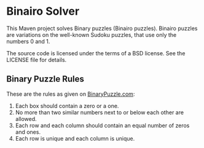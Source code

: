 Binairo Solver
==============

This Maven project solves Binary puzzles (Binairo puzzles). Binairo puzzles are variations 
on the well-known Sudoku puzzles, that use only the numbers 0 and 1.

The source code is licensed under the terms of a BSD license. See the LICENSE 
file for details.

Binary Puzzle Rules
-------------------
These are the rules as given on [BinaryPuzzle.com](http://binarypuzzle.com):

1. Each box should contain a zero or a one.
2. No more than two similar numbers next to or below each other are allowed.
3. Each row and each column should contain an equal number of zeros and ones.
4. Each row is unique and each column is unique.

